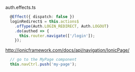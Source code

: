 auth.effects.ts

```typescript
  @Effect({ dispatch: false })
  loginRedirect$ = this.actions$
    .ofType(Auth.LOGIN_REDIRECT, Auth.LOGOUT)
    .do(authed => {
      this.router.navigate(['/login']);
    });
```

http://ionicframework.com/docs/api/navigation/IonicPage/

```typescript
  // go to the MyPage component
  this.navCtrl.push('my-page');
  ```